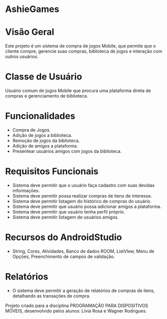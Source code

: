 # AshieGames 
# Visão Geral
  Este projeto é um sistema de compra de jogos Mobile, que permite que o cliente compre, gerencie suas compras, biblioteca de jogos e interação com outros usuários. 

# Classe de Usuário
  Usuário comum de jogos Mobile que procura uma plataforma direta de compras e gerenciamento de biblioteca. 

# Funcionalidades 
  * Compra de Jogos.
  * Adição de jogos a biblioteca.
  * Remoção de jogos da biblioteca.
  * Adição de amigos a plataforma.
  * Presentear usuários amigos com jogos da biblioteca.
    
# Requisitos Funcionais
  * Sistema deve permitir que o usuário faça cadastro com suas devidas informações.
  * Sistema deve permitir possa realizar compras de itens de interesse.
  * Sistema deve permitir listagem do histórico de compras do usuário.
  * Sistema deve permitir que usuário possa adicionar amigos a plataforma.
  * Sistema deve permitir que usuário tenha perfil próprio.
  * Sistema deve permitir listagem de usuários amigos.
    
# Recursos do AndroidStudio
  * String, Cores, Atividades, Banco de dados ROOM, ListVIew, Menu de Opções, Preenchimento de campos de validação. 

# Relatórios 
  * O sistema deve permitir a geração de relatórios de compras de itens, detalhando as transações de compra. 



Projeto criado para a disciplina PROGRAMAÇÃO PARA DISPOSITIVOS MÓVEIS, desenvolvido pelos alunos: Lívia Rosa e Wagner Rodrigues. 
